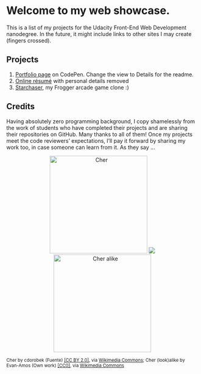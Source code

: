 Welcome to my web showcase.
===========================
This is a list of my projects for the Udacity Front-End Web Development nanodegree. In the future, it might include links to other sites I may create (fingers crossed).

Projects
--------
1. [Portfolio page](http://codepen.io/lagracia/full/ZbroLO/ "Portfolio of creative work") on CodePen. Change the view to Details for the readme.
2. [Online résumé](http://lagracia.github.io/frontend-nanodegree-resume/ "Résumé as of 2015") with personal details removed
3. [Starchaser](http://tiny.cc/starchaser/ "Starchaser arcade game"), my Frogger arcade game clone :)

Credits
-------
Having absolutely zero programming background, I copy shamelessly from the work of students who have completed their projects and are sharing their repositories on GitHub. Many thanks to all of them! Once my projects meet the code reviewers’ expectations, I’ll pay it forward by sharing my work too, in case someone can learn from it. As they say …

<p align="center"><img src="https://github.com/LaGracia/lagracia.github.io/blob/master/images/Cher_D2K.jpg" height="256" alt="Cher"> <img src="https://github.com/LaGracia/lagracia.github.io/blob/master/images/ampersand.png"> <img src="https://github.com/LaGracia/lagracia.github.io/blob/master/images/256px-Cher-Drag-Impersonator.jpg" height="256" alt="Cher alike"></p>

<p align="left"><sup>Cher by cdorobek (Fuente) <a href="http://creativecommons.org/licenses/by/2.0">[CC BY 2.0]</a>, via <a href="https://commons.wikimedia.org/wiki/File%3ACher_D2K.jpg">Wikimedia Commons</a>; Cher (look)alike by Evan-Amos (Own work) <a href="http://creativecommons.org/publicdomain/zero/1.0/deed.en">[CC0]</a>, via <a href="https://commons.wikimedia.org/wiki/File%3ACher-Drag-Impersonator.jpg">Wikimedia Commons</a></sup></p>

